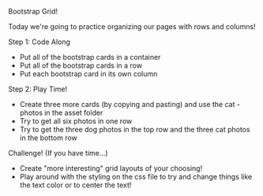 Bootstrap Grid!

Today we're going to practice organizing our pages with rows and columns!

Step 1: Code Along

- Put all of the bootstrap cards in a container
- Put all of the bootstrap cards in a row
- Put each bootstrap card in its own column



Step 2: Play Time!

- Create three more cards (by copying and pasting) and use the cat - photos in the asset folder
- Try to get all six photos in one row
- Try to get the three dog photos in the top row and the three cat photos in the bottom row



Challenge! (If you have time...)

- Create "more interesting" grid layouts of your choosing!
- Play around with the styling on the css file to try and change things like the text color or to center the text!